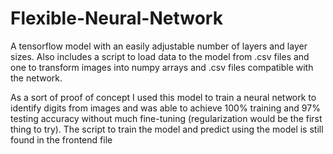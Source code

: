 # Flexible-Neural-Network
A tensorflow model with an easily adjustable number of layers and layer sizes. Also includes a script to load data to the model from .csv files and one to transform images into numpy arrays and .csv files compatible with the network.

As a sort of proof of concept I used this model to train a neural network to identify digits from images and was able to achieve 100% training and 97% testing accuracy without much fine-tuning (regularization would be the first thing to try). The script to train the model and predict using the model is still found in the frontend file
